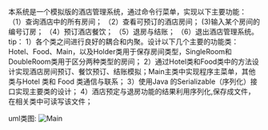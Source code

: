 本系统是一个模拟版的酒店管理系统，通过命令行菜单，实现以下主要功能：
（1）查询酒店中的所有房间；
（2）查看可预订的酒店房间；
(3)输入某个房间的编号订房；
（4）预订酒店餐饮；
（5）退房与结账；
（6）退出酒店管理系统。
tip：
1）各个类之间进行良好的耦合和内聚。设计以下几个主要的功能类： Hotel、Food、Main，以及Holder类用于保存房间类型，SingleRoom和DoubleRoom类用于区分两种类型的房间；
2）通过Hotel类和Food类中的方法设计实现酒店房间预订、餐饮预订、结账模拟；Main主类中实现程序主菜单，其他类与Hotel 类和 Food 类通信与联系；
3）使用Java 的Serializable（序列化）接口实现主要类的设计；
4）酒店预定与退房功能的结果利用序列化,保存成文件，在相关类中可读写该文件；


uml类图:
![Main](https://github.com/user-attachments/assets/48cf6d57-10e6-4e42-b1ad-7561c0f46eb9)
